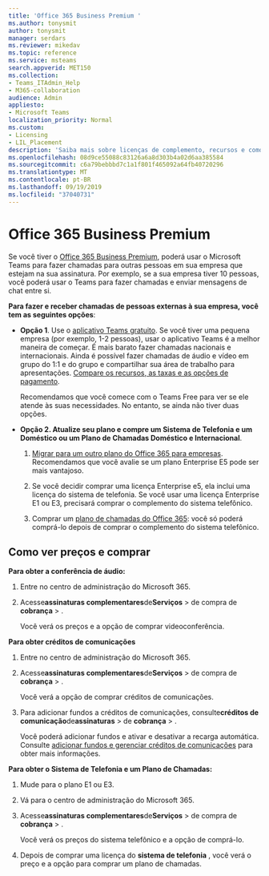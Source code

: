 ```yaml
---
title: 'Office 365 Business Premium '
ms.author: tonysmit
author: tonysmit
manager: serdars
ms.reviewer: mikedav
ms.topic: reference
ms.service: msteams
search.appverid: MET150
ms.collection:
- Teams_ITAdmin_Help
- M365-collaboration
audience: Admin
appliesto:
- Microsoft Teams
localization_priority: Normal
ms.custom:
- Licensing
- LIL_Placement
description: 'Saiba mais sobre licenças de complemento, recursos e como comprar planos do Office 365 Business Premium. '
ms.openlocfilehash: 08d9ce55088c83126a6a8d303b4a02d6aa385584
ms.sourcegitcommit: c6a79bebbbd7c1a1f801f465092a64fb40720296
ms.translationtype: MT
ms.contentlocale: pt-BR
ms.lasthandoff: 09/19/2019
ms.locfileid: "37040731"
---
```

# <a name="office-365-business-premium"></a>Office 365 Business Premium

Se você tiver o [Office 365 Business Premium](https://products.office.com/en/business/office-365-business-premium), poderá usar o Microsoft Teams para fazer chamadas para outras pessoas em sua empresa que estejam na sua assinatura. Por exemplo, se a sua empresa tiver 10 pessoas, você poderá usar o Teams para fazer chamadas e enviar mensagens de chat entre si.

**Para fazer e receber chamadas de pessoas externas à sua empresa, você tem as seguintes opções**:

- **Opção 1**. Use o [aplicativo Teams gratuito](https://products.office.com/microsoft-teams/free). Se você tiver uma pequena empresa (por exemplo, 1-2 pessoas), usar o aplicativo Teams é a melhor maneira de começar. É mais barato fazer chamadas nacionais e internacionais. Ainda é possível fazer chamadas de áudio e vídeo em grupo do 1:1 e do grupo e compartilhar sua área de trabalho para apresentações. [Compare os recursos, as taxas e as opções de pagamento](https://products.office.com/microsoft-teams/free).

     Recomendamos que você comece com o Teams Free para ver se ele atende às suas necessidades. No entanto, se ainda não tiver duas opções.
    
- **Opção 2. Atualize seu plano e compre um Sistema de Telefonia e um Doméstico ou um Plano de Chamadas Doméstico e Internacional**.

    1. [Migrar para um outro plano do Office 365 para empresas](https://support.office.com/article/73318661-8f33-478b-bcc7-fb8d69dbb22a). Recomendamos que você avalie se um plano Enterprise E5 pode ser mais vantajoso.

    2. Se você decidir comprar uma licença Enterprise e5, ela inclui uma licença do sistema de telefonia. Se você usar uma licença Enterprise E1 ou E3, precisará comprar o complemento do sistema telefônico.
    
    3. Comprar um [plano de chamadas do Office 365](../calling-plans-for-office-365.md): você só poderá comprá-lo depois de comprar o complemento do sistema telefônico.

## <a name="how-to-see-prices-and-buy"></a>Como ver preços e comprar
<a name="bkmk_buypremium"> </a>

 **Para obter a conferência de áudio:**

1. Entre no centro de administração do Microsoft 365.

2. Acesse**assinaturas complementares**de**Serviços** > de compra de **cobrança** > .

   Você verá os preços e a opção de comprar videoconferência.

**Para obter créditos de comunicações**

1. Entre no centro de administração do Microsoft 365.

2. Acesse**assinaturas complementares**de**Serviços** > de compra de **cobrança** > .

   Você verá a opção de comprar créditos de comunicações.

3. Para adicionar fundos a créditos de comunicações, consulte**créditos de comunicação**de**assinaturas** > de **cobrança** > .

    Você poderá adicionar fundos e ativar e desativar a recarga automática. Consulte [adicionar fundos e gerenciar créditos de comunicações](../add-funds-and-manage-communications-credits.md) para obter mais informações. 


**Para obter o Sistema de Telefonia e um Plano de Chamadas:**

1. Mude para o plano E1 ou E3.

2. Vá para o centro de administração do Microsoft 365.

3. Acesse**assinaturas complementares**de**Serviços** > de compra de **cobrança** > .

    Você verá os preços do sistema telefônico e a opção de comprá-lo.

4. Depois de comprar uma licença do **sistema de telefonia** , você verá o preço e a opção para comprar um plano de chamadas.
